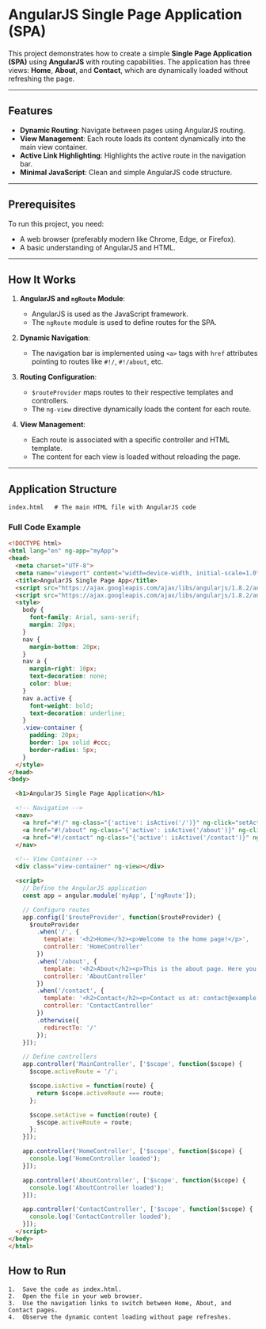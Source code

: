 # AngularJS Single Page Application (SPA)

This project demonstrates how to create a simple **Single Page Application (SPA)** using **AngularJS** with routing capabilities. The application has three views: **Home**, **About**, and **Contact**, which are dynamically loaded without refreshing the page.

---

## Features

- **Dynamic Routing**: Navigate between pages using AngularJS routing.
- **View Management**: Each route loads its content dynamically into the main view container.
- **Active Link Highlighting**: Highlights the active route in the navigation bar.
- **Minimal JavaScript**: Clean and simple AngularJS code structure.

---

## Prerequisites

To run this project, you need:
- A web browser (preferably modern like Chrome, Edge, or Firefox).
- A basic understanding of AngularJS and HTML.

---

## How It Works

1. **AngularJS and `ngRoute` Module**:  
   - AngularJS is used as the JavaScript framework.  
   - The `ngRoute` module is used to define routes for the SPA.

2. **Dynamic Navigation**:  
   - The navigation bar is implemented using `<a>` tags with `href` attributes pointing to routes like `#!/`, `#!/about`, etc.  

3. **Routing Configuration**:  
   - `$routeProvider` maps routes to their respective templates and controllers.  
   - The `ng-view` directive dynamically loads the content for each route.

4. **View Management**:  
   - Each route is associated with a specific controller and HTML template.  
   - The content for each view is loaded without reloading the page.

---

## Application Structure

```plaintext
index.html   # The main HTML file with AngularJS code
```
### Full Code Example

```html
<!DOCTYPE html>
<html lang="en" ng-app="myApp">
<head>
  <meta charset="UTF-8">
  <meta name="viewport" content="width=device-width, initial-scale=1.0">
  <title>AngularJS Single Page App</title>
  <script src="https://ajax.googleapis.com/ajax/libs/angularjs/1.8.2/angular.min.js"></script>
  <script src="https://ajax.googleapis.com/ajax/libs/angularjs/1.8.2/angular-route.min.js"></script>
  <style>
    body {
      font-family: Arial, sans-serif;
      margin: 20px;
    }
    nav {
      margin-bottom: 20px;
    }
    nav a {
      margin-right: 10px;
      text-decoration: none;
      color: blue;
    }
    nav a.active {
      font-weight: bold;
      text-decoration: underline;
    }
    .view-container {
      padding: 20px;
      border: 1px solid #ccc;
      border-radius: 5px;
    }
  </style>
</head>
<body>

  <h1>AngularJS Single Page Application</h1>

  <!-- Navigation -->
  <nav>
    <a href="#!/" ng-class="{'active': isActive('/')}" ng-click="setActive('/')">Home</a>
    <a href="#!/about" ng-class="{'active': isActive('/about')}" ng-click="setActive('/about')">About</a>
    <a href="#!/contact" ng-class="{'active': isActive('/contact')}" ng-click="setActive('/contact')">Contact</a>
  </nav>

  <!-- View Container -->
  <div class="view-container" ng-view></div>

  <script>
    // Define the AngularJS application
    const app = angular.module('myApp', ['ngRoute']);

    // Configure routes
    app.config(['$routeProvider', function($routeProvider) {
      $routeProvider
        .when('/', {
          template: '<h2>Home</h2><p>Welcome to the home page!</p>',
          controller: 'HomeController'
        })
        .when('/about', {
          template: '<h2>About</h2><p>This is the about page. Here you can learn more about us.</p>',
          controller: 'AboutController'
        })
        .when('/contact', {
          template: '<h2>Contact</h2><p>Contact us at: contact@example.com</p>',
          controller: 'ContactController'
        })
        .otherwise({
          redirectTo: '/'
        });
    }]);

    // Define controllers
    app.controller('MainController', ['$scope', function($scope) {
      $scope.activeRoute = '/';

      $scope.isActive = function(route) {
        return $scope.activeRoute === route;
      };

      $scope.setActive = function(route) {
        $scope.activeRoute = route;
      };
    }]);

    app.controller('HomeController', ['$scope', function($scope) {
      console.log('HomeController loaded');
    }]);

    app.controller('AboutController', ['$scope', function($scope) {
      console.log('AboutController loaded');
    }]);

    app.controller('ContactController', ['$scope', function($scope) {
      console.log('ContactController loaded');
    }]);
  </script>
</body>
</html>
```

## How to Run
	1.	Save the code as index.html.
	2.	Open the file in your web browser.
	3.	Use the navigation links to switch between Home, About, and Contact pages.
	4.	Observe the dynamic content loading without page refreshes.

